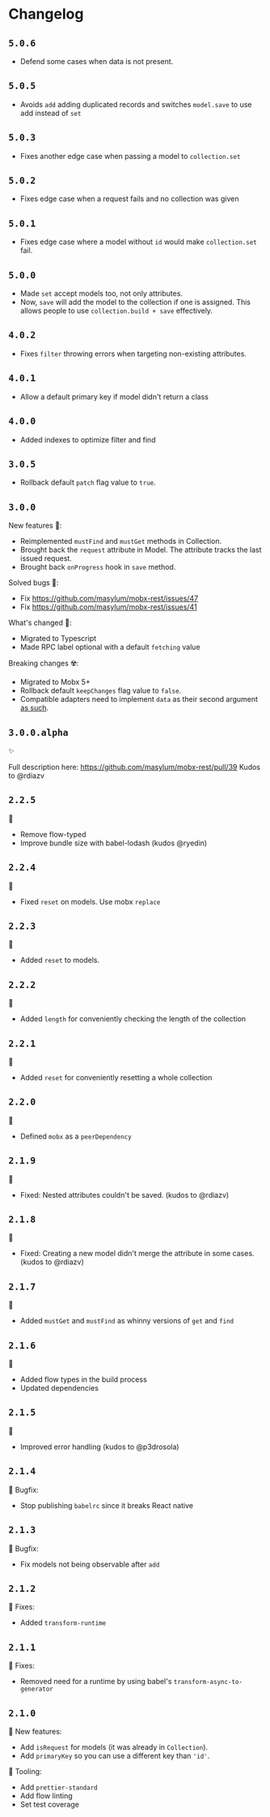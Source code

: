 # Changelog

## `5.0.6`

  - Defend some cases when data is not present.


## `5.0.5`

  - Avoids `add` adding duplicated records and switches `model.save` to use add instead of `set`

## `5.0.3`

  - Fixes another edge case when passing a model to `collection.set`

## `5.0.2`

  - Fixes edge case when a request fails and no collection was given

## `5.0.1`

  - Fixes edge case where a model without `id` would make `collection.set` fail.

## `5.0.0`

  - Made `set` accept models too, not only attributes.
  - Now, `save` will add the model to the collection if one is assigned. This allows people to use `collection.build + save` effectively.

## `4.0.2`

  - Fixes `filter` throwing errors when targeting non-existing attributes.

## `4.0.1`

  - Allow a default primary key if model didn't return a class

## `4.0.0`

  - Added indexes to optimize filter and find

## `3.0.5`

  - Rollback default `patch` flag value to `true`.

## `3.0.0`

New features 🎩:

  - Reimplemented `mustFind` and `mustGet` methods in Collection.
  - Brought back the `request` attribute in Model. The attribute tracks the last issued request.
  - Brought back `onProgress` hook in `save` method.

Solved bugs 🐛:

  - Fix https://github.com/masylum/mobx-rest/issues/47
  - Fix https://github.com/masylum/mobx-rest/issues/41

What's changed 💅:

  - Migrated to Typescript
  - Made RPC label optional with a default `fetching` value

Breaking changes ☢️:

  - Migrated to Mobx 5+
  - Rollback default `keepChanges` flag value to `false`.
  - Compatible adapters need to implement `data` as their second argument [as such](https://github.com/masylum/mobx-rest-jquery-adapter/commit/1e55c15dc37d372db1ae4345dedef855b8fb7611#diff-1fdf421c05c1140f6d71444ea2b27638R135).

## `3.0.0.alpha`

:sparkles:

Full description here: https://github.com/masylum/mobx-rest/pull/39
Kudos to @rdiazv

## `2.2.5`

:nail_care:

  - Remove flow-typed
  - Improve bundle size with babel-lodash (kudos @ryedin)

## `2.2.4`

:tophat:

  - Fixed `reset` on models. Use mobx `replace`

## `2.2.3`

:tophat:

  - Added `reset` to models.

## `2.2.2`

:tophat:

  - Added `length` for conveniently checking the length of the collection

## `2.2.1`

:tophat:

  - Added `reset` for conveniently resetting a whole collection

## `2.2.0`

:nail_care:

  - Defined `mobx` as a `peerDependency`

## `2.1.9`

:bug:

  - Fixed: Nested attributes couldn't be saved. (kudos to @rdiazv)

## `2.1.8`

:bug:

  - Fixed: Creating a new model didn't merge the attribute in some cases. (kudos to @rdiazv)

## `2.1.7`

:tophat:

  - Added `mustGet` and `mustFind` as whinny versions of `get` and `find`

## `2.1.6`

:nail_care:

  - Added flow types in the build process
  - Updated dependencies

## `2.1.5`

:nail_care:

  - Improved error handling (kudos to @p3drosola)

## `2.1.4`

:bug: Bugfix:

  - Stop publishing `babelrc` since it breaks React native

## `2.1.3`

:bug: Bugfix:

  - Fix models not being observable after `add`

## `2.1.2`

:bug: Fixes:

  - Added `transform-runtime`

## `2.1.1`

:bug: Fixes:

  - Removed need for a runtime by using babel's `transform-async-to-generator`

## `2.1.0`

:rocket: New features:

  - Add `isRequest` for models (it was already in `Collection`).
  - Add `primaryKey` so you can use a different key than `'id'`.

:wrench: Tooling:

  - Add `prettier-standard`
  - Add flow linting
  - Set test coverage
